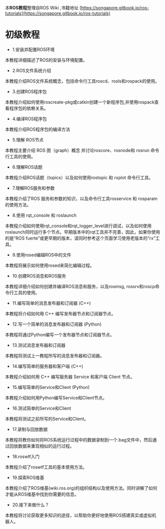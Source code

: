 本**ROS教程**整理自ROS Wiki ,书籍地址 [https://songapore.gitbook.io/ros-tutorials](https://songapore.gitbook.io/ros-tutorials)
# 初级教程

- 1.安装并配置ROS环境

本教程详细描述了ROS的安装与环境配置。

- 2.ROS文件系统介绍

本教程介绍ROS文件系统概念，包括命令行工具roscd、rosls和rospack的使用。

- 3.创建ROS程序包

本教程介绍如何使用roscreate-pkg或catkin创建一个新程序包,并使用rospack查看程序包的依赖关系。

- 4.编译ROS程序包

本教程介绍ROS程序包的编译方法

- 5.理解 ROS节点

本教程主要介绍 ROS 图（graph）概念 并讨论roscore、rosnode和 rosrun 命令行工具的使用。

- 6.理解ROS话题

本教程介绍ROS话题（topics）以及如何使用rostopic 和 rxplot 命令行工具。

- 7.理解ROS服务和参数

本教程介绍了ROS 服务和参数的知识，以及命令行工具rosservice 和 rosparam的使用方法。

- 8.使用 rqt_console 和 roslaunch

本教程介绍如何使用rqt_console和rqt_logger_level进行调试，以及如何使用roslaunch同时运行多个节点。早期版本中的rqt工具并不完善，因此，如果你使用的是“ROS fuerte”或更早期的版本，请同时参考这个页面学习使用老版本的“rx”工具。

- 9.使用rosed编辑ROS中的文件

本教程将展示如何使用rosed来简化编辑过程。

- 10.创建ROS消息和ROS服务

本教程详细介绍如何创建并编译ROS消息和服务，以及rosmsg, rossrv和roscp命令行工具的使用。

- 11.编写简单的消息发布器和订阅器 (C++)

本教程将介绍如何用 C++ 编写发布器节点和订阅器节点。

- 12.写一个简单的消息发布器和订阅器 (Python)

本教程将通过Python编写一个发布器节点和订阅器节点。

- 13.测试消息发布器和订阅器

本教程将测试上一教程所写的消息发布器和订阅器。

- 14.编写简单的服务器和客户端 (C++)

本教程介绍如何用 C++ 编写服务器 Service 和客户端 Client 节点。

- 15.编写简单的Service和Client (Python)

本教程介绍如何用Python编写Service和Client节点。

- 16.测试简单的Service和Client

本教程将测试之前所写的Service和Client。

- 17.录制与回放数据

本教程将教你如何将ROS系统运行过程中的数据录制到一个.bag文件中，然后通过回放数据来重现相似的运行过程。

- 18.roswtf入门

本教程介绍了roswtf工具的基本使用方法。

- 19.探索ROS维基

本教程介绍了ROS维基(wiki.ros.org)的组织结构以及使用方法。同时讲解了如何才能从ROS维基中找到你需要的信息。

- 20.接下来做什么？

本教程将讨论获取更多知识的途径，以帮助你更好地使用ROS搭建真实或虚拟机器人。
